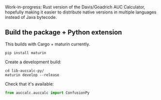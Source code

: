 Work-in-progress: Rust version of the Davis/Goadrich AUC Calculator, hopefully
making it easier to distribute native versions in multiple languages instead
of Java bytecode.

## Build the package + Python extension

This builds with Cargo + maturin currently.

```console
pip install maturin
```

Create a development build:

```console
cd lib-auccalc-py/
maturin develop --release
```

Check that it's available:

```python
from auccalc.auccalc import ConfusionPy
```
